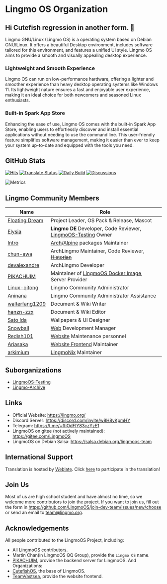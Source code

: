 # Lingmo OS Organization

## Hi Cutefish regression in another form. 👋
Lingmo GNU/Linux (Lingmo OS) is a operating system based on Debian GNU/Linux. It offers a beautiful Desktop environment, includes software tailored for this environment, and features a unified UI style. Lingmo OS aims to provide a smooth and visually appealing desktop experience.

### Lightweight and Smooth Experience
Lingmo OS can run on low-performance hardware, offering a lighter and smoother experience than heavy desktop operating systems like Windows 11. Its lightweight nature ensures a fast and enjoyable user experience, making it an ideal choice for both newcomers and seasoned Linux enthusiasts.

### Built-in Spark App Store
Enhancing the ease of use, Lingmo OS comes with the built-in Spark App Store, enabling users to effortlessly discover and install essential applications without needing to use the command line. This user-friendly feature simplifies software management, making it easier than ever to keep your system up-to-date and equipped with the tools you need.

## GitHub Stats
[![Hits](https://hits.seeyoufarm.com/api/count/incr/badge.svg?url=https%3A%2F%2Fgithub.com%2FLingmoOS&count_bg=%2379C83D&title_bg=%23555555&icon=&icon_color=%23E7E7E7&title=hits&edge_flat=false)](https://hits.seeyoufarm.com)
[![Translate Status](https://hosted.weblate.org/widget/lingmoos/svg-badge.svg)](https://hosted.weblate.org/projects/lingmoos/)
[![Daily Build](https://github.com/LingmoOS/live-build-config/actions/workflows/build.yml/badge.svg)](https://github.com/LingmoOS/live-build-config/actions/workflows/build.yml)
[![Discussions](https://img.shields.io/github/discussions/LingmoOS/Community)](https://github.com/orgs/LingmoOS/discussions)

![Metrics](https://lingmoos.github.io/lingmo-metrics/metrics.svg)

## Lingmo Community Members
**Name**|**Role**
--------|--------
[Floating Dream](https://github.com/lingmo-dream)|Project Leader, OS Pack & Release, Mascot
[Elysia](https://github.com/ganyuanzhen)|**Lingmo DE** Developer, Code Reviewer, [LingmoOS-Testing](https://github.com/LingmoOS-Testing) Owner
[Intro](https://github.com/Intro-iu)|[Arch](https://github.com/LingmoOS-Testing/lingmo-arch-pkgbuilder)/[Alpine](https://github.com/LingmoOS-Testing/lingmo-alpine-apkbuilder) packages Maintainer
[chun-awa](https://github.com/chun-awa)|ArchLingmo Maintainer, Code Reviewer, ~~[Historian](https://github.com/LingmoOS/lingmo-history)~~
[devalexandre](https://github.com/devalexandre)|ArchLingmo Developer
[PIKACHUIM](https://github.com/PIKACHUIM)|Maintainer of [LingmoOS Docker Image](https://github.com/PIKACHUIM/DockerFiles/blob/main/Dockers/Debian/Desktop/Lingmo), Server Provider
[Linux-qitong](https://github.com/linux-qitong)|Lingmo Community Administrator
[Aninana](https://github.com/Aninana)|Lingmo Community Administrator Assistance
[walterfang1209](https://github.com/walterfang1209)|Document & Wiki Writer
[hanzn-zzx](https://github.com/hanzn-zzx)|Document & Wiki Editor
[Sato Ida](https://github.com/Sato-Ida)|Wallpapers & UI Designer
[Snowball](https://github.com/SnowballXueQiu)|[Web](https://github.com/TeamVastsea/lingmoos-frontend) Development Manager
[Redish101](https://github.com/Redish101)|[Website](https://github.com/TeamVastsea/lingmoos-frontend) Maintenance personnel
[Ariasaka](https://github.com/LYXOfficial)|[Website Frontend](https://github.com/TeamVastsea/lingmoos-frontend) Maintainer
[arkimium](https://github.com/arkimium)|[LingmoNix](https://github.com/LingmoOS-Testing/lingmo-nix) Maintainer

## Suborganizations
- [LingmoOS-Testing](https://github.com/LingmoOS-Testing)
- [Lingmo-Archive](https://github.com/Lingmo-Archive)

## Links
- Official Website: <https://lingmo.org/>
- Discord Server: <https://discord.com/invite/w8H8vKpmHY>
- Telegram: <https://t.me/+ffiOdFIY83czYzE1>
- LingmoOS on gitee (not actively maintained): <https://gitee.com/LingmoOS>
- LingmoOS on Debian Salsa: <https://salsa.debian.org/lingmoos-team>

## International Support

Translation is hosted by [Weblate](https://hosted.weblate.org/). Click [here](https://hosted.weblate.org/projects/lingmoos/) to participate in the translation!

## Join Us
Most of us are high school student and have almost no time, so we welcome more contributors to join the project.
If you want to join us, fill out the form in <https://github.com/LingmoOS/join-dev-team/issues/new/choose> or send an email to <team@lingmo.org>.

## Acknowledgements
All people contributed to the LingmoOS Project, including:
- All LingmoOS contributors.
- Martin Chan(in LingmoOS QQ Group), provide the `Lingmo OS` name.
- [PIKACHUIM](https://github.com/PIKACHUIM), provide the backend server for LingmoOS.
And Organizations:
- [CutefishOS](https://github.com/cutefishos), the base of LingmoOS.
- [TeamVastsea](https://github.com/TeamVastsea), provide the website frontend.
